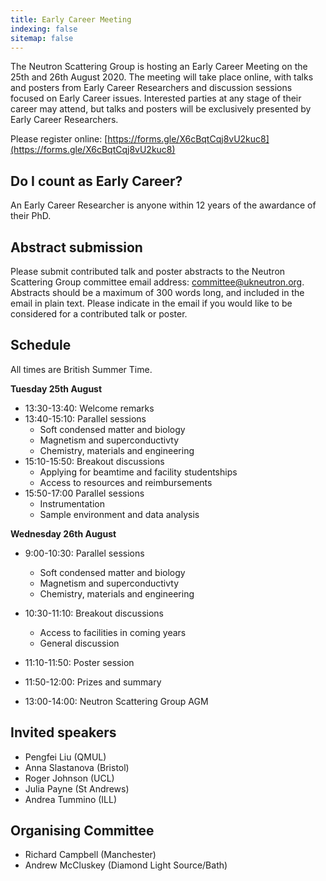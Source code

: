 ```yaml
---
title: Early Career Meeting
indexing: false
sitemap: false
---
```


The Neutron Scattering Group is hosting an Early Career Meeting on the 25th and 26th August 2020.
The meeting will take place online, with talks and posters from Early Career Researchers and discussion sessions focused on Early Career issues. 
Interested parties at any stage of their career may attend, but talks and posters will be exclusively presented by Early Career Researchers.

Please register online: [https://forms.gle/X6cBqtCqj8vU2kuc8](https://forms.gle/X6cBqtCqj8vU2kuc8)

## Do I count as Early Career?

An Early Career Researcher is anyone within 12 years of the awardance of their PhD. 

## Abstract submission

Please submit contributed talk and poster abstracts to the Neutron Scattering Group committee email address: [committee@ukneutron.org](mailto:committee@ukneutron.org). 
Abstracts should be a maximum of 300 words long, and included in the email in plain text. 
Please indicate in the email if you would like to be considered for a contributed talk or poster. 

## Schedule 

All times are British Summer Time.

**Tuesday 25th August**
- 13:30-13:40: Welcome remarks
- 13:40-15:10: Parallel sessions
  - Soft condensed matter and biology
  - Magnetism and superconductivty
  - Chemistry, materials and engineering
- 15:10-15:50: Breakout discussions
  - Applying for beamtime and facility studentships
  - Access to resources and reimbursements
- 15:50-17:00 Parallel sessions
  - Instrumentation
  - Sample environment and data analysis

**Wednesday 26th August**
- 9:00-10:30: Parallel sessions
  - Soft condensed matter and biology
  - Magnetism and superconductivty
  - Chemistry, materials and engineering
- 10:30-11:10: Breakout discussions
  - Access to facilities in coming years
  - General discussion
- 11:10-11:50: Poster session
- 11:50-12:00: Prizes and summary

- 13:00-14:00: Neutron Scattering Group AGM

## Invited speakers

- Pengfei Liu (QMUL)
- Anna Slastanova (Bristol)
- Roger Johnson (UCL)
- Julia Payne (St Andrews)
- Andrea Tummino (ILL)

## Organising Committee

- Richard Campbell (Manchester)
- Andrew McCluskey (Diamond Light Source/Bath)
